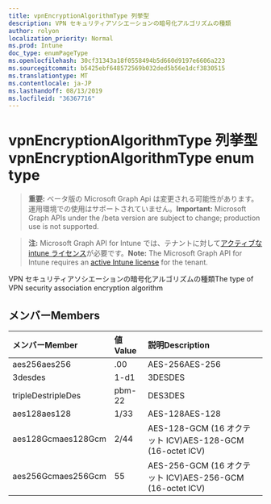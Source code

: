 ```yaml
---
title: vpnEncryptionAlgorithmType 列挙型
description: VPN セキュリティアソシエーションの暗号化アルゴリズムの種類
author: rolyon
localization_priority: Normal
ms.prod: Intune
doc_type: enumPageType
ms.openlocfilehash: 30cf31343a18f0558494b5d660d9197e6606a223
ms.sourcegitcommit: b5425ebf648572569b032ded5b56e1dcf3830515
ms.translationtype: MT
ms.contentlocale: ja-JP
ms.lasthandoff: 08/13/2019
ms.locfileid: "36367716"
---
```

# <a name="vpnencryptionalgorithmtype-enum-type"></a><span data-ttu-id="3e5f9-103">vpnEncryptionAlgorithmType 列挙型</span><span class="sxs-lookup"><span data-stu-id="3e5f9-103">vpnEncryptionAlgorithmType enum type</span></span>

> <span data-ttu-id="3e5f9-104">**重要:** ベータ版の Microsoft Graph Api は変更される可能性があります。運用環境での使用はサポートされていません。</span><span class="sxs-lookup"><span data-stu-id="3e5f9-104">**Important:** Microsoft Graph APIs under the /beta version are subject to change; production use is not supported.</span></span>

> <span data-ttu-id="3e5f9-105">**注:** Microsoft Graph API for Intune では、テナントに対して[アクティブな intune ライセンス](https://go.microsoft.com/fwlink/?linkid=839381)が必要です。</span><span class="sxs-lookup"><span data-stu-id="3e5f9-105">**Note:** The Microsoft Graph API for Intune requires an [active Intune license](https://go.microsoft.com/fwlink/?linkid=839381) for the tenant.</span></span>

<span data-ttu-id="3e5f9-106">VPN セキュリティアソシエーションの暗号化アルゴリズムの種類</span><span class="sxs-lookup"><span data-stu-id="3e5f9-106">The type of VPN security association encryption algorithm</span></span>

## <a name="members"></a><span data-ttu-id="3e5f9-107">メンバー</span><span class="sxs-lookup"><span data-stu-id="3e5f9-107">Members</span></span>
|<span data-ttu-id="3e5f9-108">メンバー</span><span class="sxs-lookup"><span data-stu-id="3e5f9-108">Member</span></span>|<span data-ttu-id="3e5f9-109">値</span><span class="sxs-lookup"><span data-stu-id="3e5f9-109">Value</span></span>|<span data-ttu-id="3e5f9-110">説明</span><span class="sxs-lookup"><span data-stu-id="3e5f9-110">Description</span></span>|
|:---|:---|:---|
|<span data-ttu-id="3e5f9-111">aes256</span><span class="sxs-lookup"><span data-stu-id="3e5f9-111">aes256</span></span>|<span data-ttu-id="3e5f9-112">.0</span><span class="sxs-lookup"><span data-stu-id="3e5f9-112">0</span></span>|<span data-ttu-id="3e5f9-113">AES-256</span><span class="sxs-lookup"><span data-stu-id="3e5f9-113">AES-256</span></span>|
|<span data-ttu-id="3e5f9-114">3des</span><span class="sxs-lookup"><span data-stu-id="3e5f9-114">des</span></span>|<span data-ttu-id="3e5f9-115">1-d</span><span class="sxs-lookup"><span data-stu-id="3e5f9-115">1</span></span>|<span data-ttu-id="3e5f9-116">3DES</span><span class="sxs-lookup"><span data-stu-id="3e5f9-116">DES</span></span>|
|<span data-ttu-id="3e5f9-117">tripleDes</span><span class="sxs-lookup"><span data-stu-id="3e5f9-117">tripleDes</span></span>|<span data-ttu-id="3e5f9-118">pbm-2</span><span class="sxs-lookup"><span data-stu-id="3e5f9-118">2</span></span>|<span data-ttu-id="3e5f9-119">DES</span><span class="sxs-lookup"><span data-stu-id="3e5f9-119">3DES</span></span>|
|<span data-ttu-id="3e5f9-120">aes128</span><span class="sxs-lookup"><span data-stu-id="3e5f9-120">aes128</span></span>|<span data-ttu-id="3e5f9-121">1/3</span><span class="sxs-lookup"><span data-stu-id="3e5f9-121">3</span></span>|<span data-ttu-id="3e5f9-122">AES-128</span><span class="sxs-lookup"><span data-stu-id="3e5f9-122">AES-128</span></span>|
|<span data-ttu-id="3e5f9-123">aes128Gcm</span><span class="sxs-lookup"><span data-stu-id="3e5f9-123">aes128Gcm</span></span>|<span data-ttu-id="3e5f9-124">2/4</span><span class="sxs-lookup"><span data-stu-id="3e5f9-124">4</span></span>|<span data-ttu-id="3e5f9-125">AES-128-GCM (16 オクテット ICV)</span><span class="sxs-lookup"><span data-stu-id="3e5f9-125">AES-128-GCM (16-octet ICV)</span></span>|
|<span data-ttu-id="3e5f9-126">aes256Gcm</span><span class="sxs-lookup"><span data-stu-id="3e5f9-126">aes256Gcm</span></span>|<span data-ttu-id="3e5f9-127">5</span><span class="sxs-lookup"><span data-stu-id="3e5f9-127">5</span></span>|<span data-ttu-id="3e5f9-128">AES-256-GCM (16 オクテット ICV)</span><span class="sxs-lookup"><span data-stu-id="3e5f9-128">AES-256-GCM (16-octet ICV)</span></span>|



